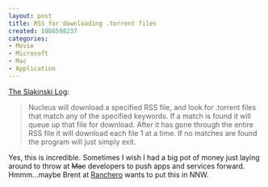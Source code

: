 ```yaml
--- 
layout: post
title: RSS for downloading .torrent files
created: 1086598237
categories: 
- Movie
- Microsoft
- Mac
- Application
---
```

<a href="http://ddll.sdf1.net/archives/002626.html">The Slakinski Log</a>:

<blockquote>Nucleus will download a specified RSS file, and look for .torrent files that match any of the specified keywords. If a match is found it will queue up that file for download. After it has gone through the entire RSS file it will download each file 1 at a time. If no matches are found the program will just simply exit.</blockquote>

<p>Yes, this is incredible. Sometimes I wish I had a big pot of money just laying around to throw at <strike>Mac</strike> developers to push apps and services forward. Hmmm...maybe Brent at <a href="http://www.ranchero.com">Ranchero</a> wants to put this in NNW.</p>
